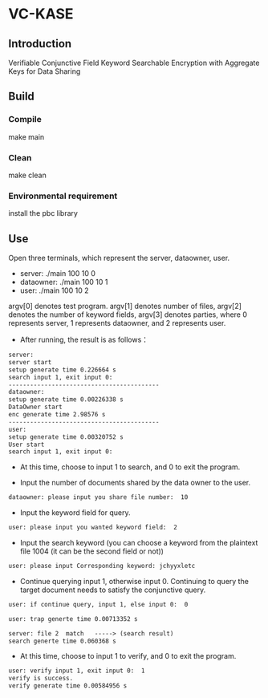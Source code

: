 # VC-KASE

## Introduction
Verifiable Conjunctive Field Keyword Searchable Encryption with Aggregate Keys for Data Sharing

## Build

### Compile
make main
### Clean
make clean
### Environmental requirement
install the pbc library
## Use
Open three terminals, which represent the server, dataowner, user.
* server: ./main 100 10 0
* dataowner: ./main 100 10 1
* user: ./main 100 10 2

argv[0] denotes test program. argv[1] denotes number of files, argv[2] denotes the number of keyword fields, argv[3] denotes parties, where 0 represents server, 1 represents dataowner, and 2 represents user.

* After running, the result is as follows：

```html
server:
server start
setup generate time 0.226664 s
search input 1, exit input 0:
------------------------------------------
dataowner:
setup generate time 0.00226338 s
DataOwner start
enc generate time 2.98576 s
------------------------------------------
user:
setup generate time 0.00320752 s
User start
search input 1, exit input 0:
```

* At this time, choose to input 1 to search, and 0 to exit the program.

* Input the number of documents shared by the data owner to the user.

```html
dataowner: please input you share file number:  10
```
* Input the keyword field for query.

```html
user: please input you wanted keyword field:  2
```
* Input the search keyword (you can choose a keyword from the plaintext file 1004 (it can be the second field or not))

```html
user: please input Corresponding keyword: jchyyxletc
```
* Continue querying input 1, otherwise input 0. Continuing to query the target document needs to satisfy the conjunctive query.

```html
user: if continue query, input 1, else input 0:  0
```

```html
user: trap generte time 0.00713352 s
```

```html
server: file 2  match	-----> (search result)
search generte time 0.060368 s
```

* At this time, choose to input 1 to verify, and 0 to exit the program.

```html
user: verify input 1, exit input 0:  1
verify is success.
verify generate time 0.00584956 s
```


